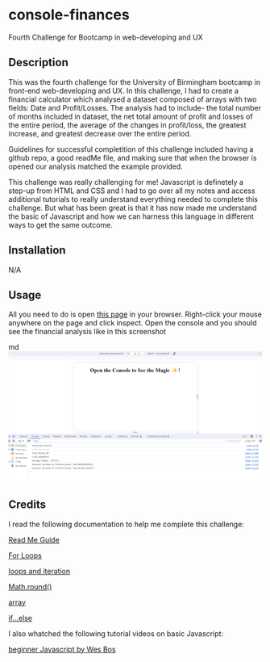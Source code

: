 # console-finances
Fourth Challenge for Bootcamp in web-developing and UX
## Description

This was the fourth challenge for the University of Birmingham bootcamp in front-end web-developing and UX. In this challenge, I had to create a financial calculator which analysed a dataset composed of arrays with two fields: Date and Profit/Losses. The analysis had to include- the total number of months included in dataset, the net total amount of profit and losses of the entire period, the average of the changes in profit/loss, the greatest increase, and greatest decrease over the entire period. 

Guidelines for successful completition of this challenge included having a github repo, a good readMe file, and making sure that when the browser is opened our analysis matched the example provided. 

This challenge was really challenging for me! Javascript is definetely a step-up from HTML and CSS and I had to go over all my notes and access additional tutorials to really understand everything needed to complete this challenge. But what has been great is that it has now made me understand the basic of Javascript and how we can harness this language in different ways to get the same outcome. 


## Installation

N/A

## Usage

 All you need to do is open [this page](https://chantalcassinijones.github.io/console-finances/) in your browser. Right-click your mouse anywhere on the page and click inspect. Open the console and you should see the financial analysis like in this screenshot

md
    ![Screenshot 1](./starter/consolelogscreenshot.png)


    
## Credits

I read the following documentation to help me complete this challenge: 

[Read Me Guide](https://coding-boot-camp.github.io/full-stack/github/professional-readme-guide)

[For Loops](https://developer.mozilla.org/en-US/docs/Web/JavaScript/Reference/Statements/for...of)

[loops and iteration](https://developer.mozilla.org/en-US/docs/Web/JavaScript/Guide/Loops_and_iteration#for_statement/)

[Math.round()](https://developer.mozilla.org/en-US/docs/Web/JavaScript/Reference/Global_Objects/Math/round)

[array](ttps://developer.mozilla.org/en-US/docs/Web/JavaScript/Reference/Global_Objects/Array)

[if...else](https://developer.mozilla.org/en-US/docs/Web/JavaScript/Reference/Statements/if...else)

I also whatched the following tutorial videos on basic Javascript: 

[beginner Javascript by Wes Bos](https://courses.wesbos.com/account)

